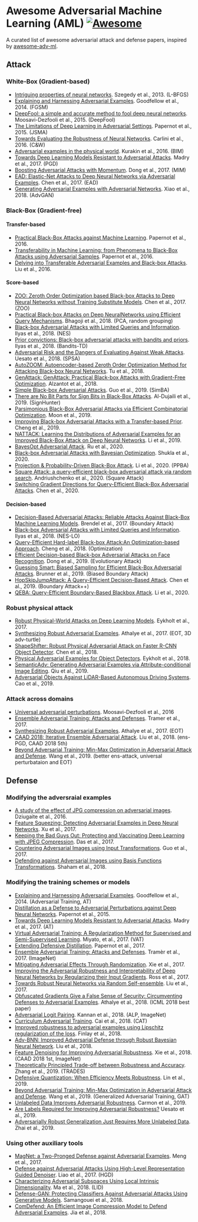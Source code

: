 # Awesome Adversarial Machine Learning (AML) [![Awesome](https://cdn.rawgit.com/sindresorhus/awesome/d7305f38d29fed78fa85652e3a63e154dd8e8829/media/badge.svg)](https://github.com/sindresorhus/awesome) 
A curated list of awesome adversarial attack and defense papers, inspired by [awesome-adv-ml](https://github.com/yenchenlin/awesome-adversarial-machine-learning).

## Attack

### White-Box (Gradient-based)
* [Intriguing properties of neural networks](https://arxiv.org/abs/1312.6199). Szegedy et al., 2013. (L-BFGS)
* [Explaining and Harnessing Adversarial Examples](https://arxiv.org/abs/1412.6572). Goodfellow et al., 2014. (FGSM)
* [DeepFool: a simple and accurate method to fool deep neural networks](https://arxiv.org/abs/1511.04599). Moosavi-Dezfooli et al., 2015. (DeepFool)
* [The Limitations of Deep Learning in Adversarial Settings](https://arxiv.org/abs/1511.07528). Papernot et al., 2015. (JSMA)
* [Towards Evaluating the Robustness of Neural Networks](https://arxiv.org/abs/1608.04644). Carlini et al., 2016. (C&W)
* [Adversarial examples in the physical world](https://arxiv.org/abs/1607.02533). Kurakin et al., 2016. (BIM)
* [Towards Deep Learning Models Resistant to Adversarial Attacks](https://arxiv.org/abs/1706.06083). Madry et al., 2017. (PGD)
* [Boosting Adversarial Attacks with Momentum](https://arxiv.org/abs/1710.06081). Dong et al., 2017. (MIM)
* [EAD: Elastic-Net Attacks to Deep Neural Networks via Adversarial Examples](https://arxiv.org/abs/1709.04114). Chen et al., 2017. (EAD)
* [Generating Adversarial Examples with Adversarial Networks](https://arxiv.org/abs/1801.02610). Xiao et al., 2018. (AdvGAN)

### Black-Box (Gradient-free)
#### Transfer-based
* [Practical Black-Box Attacks against Machine Learning](https://arxiv.org/abs/1602.02697). Papernot et al., 2016.
* [Transferability in Machine Learning: from Phenomena to Black-Box Attacks using Adversarial Samples](https://arxiv.org/abs/1605.07277). Papernot et al., 2016.
* [Delving into Transferable Adversarial Examples and Black-box Attacks](https://arxiv.org/abs/1611.02770). Liu et al., 2016.

#### Score-based
* [ZOO: Zeroth Order Optimization based Black-box Attacks to Deep Neural Networks without Training Substitute Models](https://arxiv.org/abs/1708.03999). Chen et al., 2017. (ZOO)
* [Practical Black-box Attacks on Deep NeuralNetworks using Efficient Query Mechanisms](http://openaccess.thecvf.com/content_ECCV_2018/html/Arjun_Nitin_Bhagoji_Practical_Black-box_Attacks_ECCV_2018_paper.html). Bhagoji et al., 2018. (PCA, random grouping)
* [Black-box Adversarial Attacks with Limited Queries and Information](https://arxiv.org/abs/1804.08598). Ilyas et al., 2018. (NES)
* [Prior convictions: Black-box adversarial attacks with bandits and priors](https://arxiv.org/abs/1807.07978). Ilyas et al., 2018. (Bandits-TD)
* [Adversarial Risk and the Dangers of Evaluating Against Weak Attacks](https://arxiv.org/abs/1802.05666). Uesato et al., 2018. (SPSA)
* [AutoZOOM: Autoencoder-based Zeroth Order Optimization Method for Attacking Black-box Neural Networks](https://arxiv.org/abs/1805.11770). Tu et al., 2018.
* [GenAttack: GenAttack: Practical Black-box Attacks with Gradient-Free Optimization](https://arxiv.org/abs/1805.11090). Alzantot et al., 2018.
* [Simple Black-box Adversarial Attacks](https://arxiv.org/abs/1905.07121). Guo et al., 2019. (SimBA)
* [There are No Bit Parts for Sign Bits in Black-Box Attacks](https://arxiv.org/abs/1902.06894). Al-Dujaili et al., 2019. (SignHunter)
* [Parsimonious Black-Box Adversarial Attacks via Efficient Combinatorial Optimization](https://arxiv.org/abs/1905.06635). Moon et al., 2019.
* [Improving Black-box Adversarial Attacks with a Transfer-based Prior](https://arxiv.org/abs/1906.06919). Cheng et al., 2019.
* [NATTACK: Learning the Distributions of Adversarial Examples for an Improved Black-Box Attack on Deep Neural Networks](https://arxiv.org/abs/1905.00441). Li et al., 2019.
* [BayesOpt Adversarial Attack](https://openreview.net/forum?id=Hkem-lrtvH). Ru et al., 2020.
* [Black-box Adversarial Attacks with Bayesian Optimization](https://arxiv.org/abs/1909.13857). Shukla et al., 2020.
* [Projection & Probability-Driven Black-Box Attack](https://arxiv.org/abs/2005.03837).  Li et al., 2020. (PPBA)
* [Square Attack: a query-efficient black-box adversarial attack via random search](https://arxiv.org/abs/1912.00049). Andriushchenko et al., 2020. (Square Attack)
* [Switching Gradient Directions for Query-Efficient Black-Box Adversarial Attacks](https://arxiv.org/abs/2009.07191). Chen et al., 2020.

#### Decision-based
* [Decision-Based Adversarial Attacks: Reliable Attacks Against Black-Box Machine Learning Models](https://arxiv.org/abs/1712.04248). Brendel et al., 2017. (Boundary Attack)
* [Black-box Adversarial Attacks with Limited Queries and Information](https://arxiv.org/abs/1804.08598). Ilyas et al., 2018. (NES-LO)
* [Query-Efficient Hard-label Black-box Attack:An Optimization-based Approach](https://arxiv.org/abs/1807.04457). Cheng et al., 2018. (Optimization)
* [Efficient Decision-based Black-box Adversarial Attacks on Face Recognition](https://arxiv.org/abs/1904.04433). Dong et al., 2019. (Evolutionary Attack)
* [Guessing Smart: Biased Sampling for Efficient Black-Box Adversarial Attacks](https://arxiv.org/abs/1812.09803). Brunner et al., 2019. (Biased Boundary Attack)
* [HopSkipJumpAttack: A Query-Efficient Decision-Based Attack](https://arxiv.org/abs/1904.02144). Chen et al., 2019. (Boundary Attack++)
* [QEBA: Query-Efficient Boundary-Based Blackbox Attack](https://arxiv.org/abs/2005.14137). Li et al., 2020.


### Robust physical attack
* [Robust Physical-World Attacks on Deep Learning Models](https://arxiv.org/abs/1707.08945). Eykholt et al., 2017. 
* [Synthesizing Robust Adversarial Examples](https://arxiv.org/abs/1707.07397). Athalye et al., 2017. (EOT, 3D adv-turtle)
* [ShapeShifter: Robust Physical Adversarial Attack on Faster R-CNN Object Detector](https://arxiv.org/abs/1804.05810). Chen et al., 2018.
* [Physical Adversarial Examples for Object Detectors](https://arxiv.org/abs/1807.07769). Eykholt et al., 2018.
* [SemanticAdv: Generating Adversarial Examples via Attribute-conditional Image Editing](https://arxiv.org/abs/1906.07927). Qiu et al., 2019.
* [Adversarial Objects Against LiDAR-Based Autonomous Driving Systems](https://arxiv.org/abs/1907.05418). Cao et al., 2019.

### Attack across domains
* [Universal adversarial perturbations](https://arxiv.org/abs/1610.08401). Moosavi-Dezfooli et al., 2016
* [Ensemble Adversarial Training: Attacks and Defenses](https://arxiv.org/abs/1705.07204). Tramer et al., 2017.
* [Synthesizing Robust Adversarial Examples](https://arxiv.org/abs/1707.07397). Athalye et al., 2017. (EOT)
* [CAAD 2018: Iterative Ensemble Adversarial Attack](https://arxiv.org/abs/1811.03456). Liu et al., 2018. (ens-PGD, CAAD 2018 5th)
* [Beyond Adversarial Training: Min-Max Optimization in Adversarial Attack and Defense](https://arxiv.org/abs/1906.03563). Wang et al., 2019. (better ens-attack, universal perturbataion and EOT)

## Defense
### Modifying the adversraial examples
* [A study of the effect of JPG compression on adversarial images](https://arxiv.org/abs/1608.00853). Dziugaite et al., 2016.
* [Feature Squeezing: Detecting Adversarial Examples in Deep Neural Networks](https://arxiv.org/abs/1704.01155). Xu et al., 2017.
* [Keeping the Bad Guys Out: Protecting and Vaccinating Deep Learning with JPEG Compression](https://arxiv.org/abs/1705.02900). Das et al., 2017.
* [Countering Adversarial Images using Input Transformations](https://arxiv.org/abs/1711.00117). Guo et al., 2017.
* [Defending against Adversarial Images using Basis Functions Transformations](https://arxiv.org/abs/1803.10840). Shaham et al., 2018.

### Modifying the training schemes or models
* [Explaining and Harnessing Adversarial Examples](https://arxiv.org/abs/1412.6572). Goodfellow et al., 2014. (Adversarial Training, AT)
* [Distillation as a Defense to Adversarial Perturbations against Deep Neural Networks](https://arxiv.org/abs/1511.04508). Papernot et al., 2015.
* [Towards Deep Learning Models Resistant to Adversarial Attacks](https://arxiv.org/abs/1706.06083). Madry et al., 2017. (AT)
* [Virtual Adversarial Training: A Regularization Method for Supervised and Semi-Supervised Learning](https://arxiv.org/abs/1704.03976). Miyato, et al., 2017. (VAT)
* [Extending Defensive Distillation](https://arxiv.org/abs/1705.05264). Papernot et al., 2017.
* [Ensemble Adversarial Training: Attacks and Defenses](https://arxiv.org/abs/1705.07204). Tramèr et al., 2017. (ImageNet)
* [Mitigating Adversarial Effects Through Randomization](https://arxiv.org/abs/1711.01991). Xie et al., 2017.
* [Improving the Adversarial Robustness and Interpretability of Deep Neural Networks by Regularizing their Input Gradients](https://arxiv.org/abs/1711.09404). Ross et al., 2017.
* [Towards Robust Neural Networks via Random Self-ensemble](https://arxiv.org/abs/1712.00673). Liu et al., 2017.
* [Obfuscated Gradients Give a False Sense of Security: Circumventing Defenses to Adversarial Examples](https://arxiv.org/abs/1802.00420). Athalye et al., 2018. (ICML 2018 best paper)
* [Adversarial Logit Pairing](https://arxiv.org/abs/1803.06373). Kannan et al., 2018. (ALP, ImageNet)
* [Curriculum Adversarial Training](https://arxiv.org/abs/1805.04807). Cai et al., 2018. (CAT)
* [Improved robustness to adversarial examples using Lipschitz regularization of the loss](https://arxiv.org/abs/1810.00953). Finlay et al., 2018.
* [Adv-BNN: Improved Adversarial Defense through Robust Bayesian Neural Network](https://arxiv.org/abs/1810.01279). Liu et al., 2018.
* [Feature Denoising for Improving Adversarial Robustness](https://arxiv.org/abs/1812.03411). Xie et al., 2018. (CAAD 2018 1st, ImageNet)
* [Theoretically Principled Trade-off between Robustness and Accuracy](https://arxiv.org/abs/1901.08573). Zhang et al., 2019. (TRADES)
* [Defensive Quantization: When Efficiency Meets Robustness](https://arxiv.org/abs/1904.08444). Lin et al., 2019.
* [Beyond Adversarial Training: Min-Max Optimization in Adversarial Attack and Defense](https://arxiv.org/abs/1906.03563). Wang et al., 2019. (Generalized Adversarial Training, GAT)
* [Unlabeled Data Improves Adversarial Robustness](https://arxiv.org/abs/1905.13736). Carmon et al., 2019.
* [Are Labels Required for Improving Adversarial Robustness?](https://arxiv.org/abs/1905.13725) Uesato et al., 2019.
* [Adversarially Robust Generalization Just Requires More Unlabeled Data](https://arxiv.org/abs/1906.00555). Zhai et al., 2019.

### Using other auxiliary tools
* [MagNet: a Two-Pronged Defense against Adversarial Examples](https://arxiv.org/abs/1705.09064). Meng et al., 2017. 
* [Defense against Adversarial Attacks Using High-Level Representation Guided Denoiser](https://arxiv.org/abs/1712.02976). Liao et al., 2017. (HGD)
* [Characterizing Adversarial Subspaces Using Local Intrinsic Dimensionality](https://arxiv.org/abs/1801.02613). Ma et al., 2018. (LID)
* [Defense-GAN: Protecting Classifiers Against Adversarial Attacks Using Generative Models](https://arxiv.org/abs/1805.06605). Samangouei et al., 2018.
* [ComDefend: An Efficient Image Compression Model to Defend Adversarial Examples](https://arxiv.org/abs/1811.12673). Jia et al., 2018.


